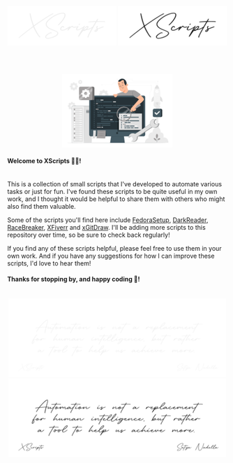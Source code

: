 
<p align="center" id="xscripts">
    <br/>
    <a href="#xscripts#gh-dark-mode-only"><img alt="XScripts" src="./assets/xslight.svg#gh-dark-mode-only" width="250" /></a>
    <a href="#xscripts#gh-light-mode-only"><img alt="XScripts" src="./assets/xsdark.svg#gh-light-mode-only" width="250" /></a>
    <br/>
</p>
<br/><br/>
<p align="center"><a href="#xscripts"><img alt="" src="./assets/scripts.svg" width="50%" /></a></p>

#### Welcome to XScripts 👋🏼!
<br/>
This is a collection of small scripts that I've developed to automate various tasks or just for fun. I've found these scripts to be quite useful in my own work, and I thought it would be helpful to share them with others who might also find them valuable.

Some of the scripts you'll find here include [FedoraSetup](linux/Fedora/), [DarkReader](web/DarkReader), [RaceBreaker](web/TYPERACERX), [XFiverr](web/XFiverr) and [xGitDraw](web/XGitDraw). I'll be adding more scripts to this repository over time, so be sure to check back regularly!

If you find any of these scripts helpful, please feel free to use them in your own work. And if you have any suggestions for how I can improve these scripts, I'd love to hear them!
<br/>

#### Thanks for stopping by, and happy coding 🎉!

<p align="center">
    <br/>
    <a href="#xscripts#gh-dark-mode-only"><img alt="XScripts" src="./assets/lightquote.svg#gh-dark-mode-only" width="500" /></a>
    <a href="#xscripts#gh-light-mode-only"><img alt="XScripts" src="./assets/darkquote.svg#gh-light-mode-only" width="500" /></a>
    <br/>
</p>